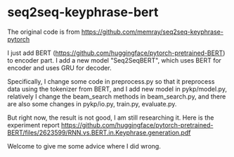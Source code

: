 # seq2seq-keyphrase-bert


The original code is from https://github.com/memray/seq2seq-keyphrase-pytorch


I just add BERT (https://github.com/huggingface/pytorch-pretrained-BERT) to encoder part. I add a new model "Seq2SeqBERT", which uses BERT for encoder and uses GRU for decoder. 


Specifically, I change some code in preprocess.py so that it preprocess data using the tokenizer from BERT, and I add new model in pykp/model.py, relatively I change the beam_search methods in beam_search.py, and there are also some changes in pykp/io.py, train.py, evaluate.py.


But right now, the result is not good, I am still researching it. Here is the experiment report https://github.com/huggingface/pytorch-pretrained-BERT/files/2623599/RNN.vs.BERT.in.Keyphrase.generation.pdf 


Welcome to give me some advice where I did wrong.
